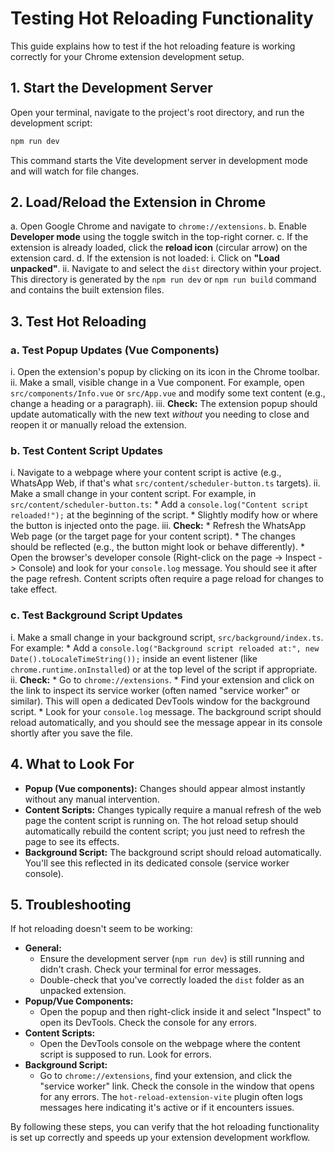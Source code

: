 # Testing Hot Reloading Functionality

This guide explains how to test if the hot reloading feature is working correctly for your Chrome extension development setup.

## 1. Start the Development Server

Open your terminal, navigate to the project's root directory, and run the development script:

```bash
npm run dev
```

This command starts the Vite development server in development mode and will watch for file changes.

## 2. Load/Reload the Extension in Chrome

   a. Open Google Chrome and navigate to `chrome://extensions`.
   b. Enable **Developer mode** using the toggle switch in the top-right corner.
   c. If the extension is already loaded, click the **reload icon** (circular arrow) on the extension card.
   d. If the extension is not loaded:
      i. Click on **"Load unpacked"**.
      ii. Navigate to and select the `dist` directory within your project. This directory is generated by the `npm run dev` or `npm run build` command and contains the built extension files.

## 3. Test Hot Reloading

### a. Test Popup Updates (Vue Components)

   i.   Open the extension's popup by clicking on its icon in the Chrome toolbar.
   ii.  Make a small, visible change in a Vue component. For example, open `src/components/Info.vue` or `src/App.vue` and modify some text content (e.g., change a heading or a paragraph).
   iii. **Check:** The extension popup should update automatically with the new text *without* you needing to close and reopen it or manually reload the extension.

### b. Test Content Script Updates

   i.   Navigate to a webpage where your content script is active (e.g., WhatsApp Web, if that's what `src/content/scheduler-button.ts` targets).
   ii.  Make a small change in your content script. For example, in `src/content/scheduler-button.ts`:
        *   Add a `console.log("Content script reloaded!");` at the beginning of the script.
        *   Slightly modify how or where the button is injected onto the page.
   iii. **Check:**
        *   Refresh the WhatsApp Web page (or the target page for your content script).
        *   The changes should be reflected (e.g., the button might look or behave differently).
        *   Open the browser's developer console (Right-click on the page -> Inspect -> Console) and look for your `console.log` message. You should see it after the page refresh. Content scripts often require a page reload for changes to take effect.

### c. Test Background Script Updates

   i.  Make a small change in your background script, `src/background/index.ts`. For example:
       *   Add a `console.log("Background script reloaded at:", new Date().toLocaleTimeString());` inside an event listener (like `chrome.runtime.onInstalled`) or at the top level of the script if appropriate.
   ii. **Check:**
       *   Go to `chrome://extensions`.
       *   Find your extension and click on the link to inspect its service worker (often named "service worker" or similar). This will open a dedicated DevTools window for the background script.
       *   Look for your `console.log` message. The background script should reload automatically, and you should see the message appear in its console shortly after you save the file.

## 4. What to Look For

*   **Popup (Vue components):** Changes should appear almost instantly without any manual intervention.
*   **Content Scripts:** Changes typically require a manual refresh of the web page the content script is running on. The hot reload setup should automatically rebuild the content script; you just need to refresh the page to see its effects.
*   **Background Script:** The background script should reload automatically. You'll see this reflected in its dedicated console (service worker console).

## 5. Troubleshooting

If hot reloading doesn't seem to be working:

*   **General:**
    *   Ensure the development server (`npm run dev`) is still running and didn't crash. Check your terminal for error messages.
    *   Double-check that you've correctly loaded the `dist` folder as an unpacked extension.
*   **Popup/Vue Components:**
    *   Open the popup and then right-click inside it and select "Inspect" to open its DevTools. Check the console for any errors.
*   **Content Scripts:**
    *   Open the DevTools console on the webpage where the content script is supposed to run. Look for errors.
*   **Background Script:**
    *   Go to `chrome://extensions`, find your extension, and click the "service worker" link. Check the console in the window that opens for any errors. The `hot-reload-extension-vite` plugin often logs messages here indicating it's active or if it encounters issues.

By following these steps, you can verify that the hot reloading functionality is set up correctly and speeds up your extension development workflow.
